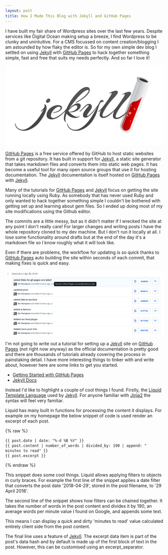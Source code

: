 ```yaml
---
layout: post
title: How I Made This Blog with Jekyll and GitHub Pages
---
```


I have built my fair share of Wordpress sites over the last few years. Despite services like Digital Ocean making setup a breeze, I find Wordpress to be clunky and unintuitive. For a CMS focussed on content creation/blogging I am astounded by how flaky the editor is. So for my own simple dev blog I settled on using [Jekyll](https://jekyllrb.com/) with [GitHub Pages](https://pages.github.com/) to hack together something simple, fast and free that suits my needs perfectly. And so far I love it!

![Jekyll Logo](https://raw.githubusercontent.com/jekyll/brand/master/jekyll-logo-light-transparent.png)

[GitHub Pages](https://pages.github.com/) is a free service offered by GitHub to host static websites from a git repository. It has built in support for [Jekyll](https://jekyllrb.com/), a static site generator that takes markdown files and converts them into static web pages. It has become a useful tool for many open source groups that use it for hosting documentation. The [Jekyll](https://jekyllrb.com/) documentation is itself hosted on [GitHub Pages](https://pages.github.com/) with [Jekyll](https://jekyllrb.com/).

Many of the tutorials for [GitHub Pages](https://pages.github.com/) and [Jekyll](https://jekyllrb.com/) focus on getting the site running locally using Ruby. As somebody that has never used Ruby and only wanted to hack together something simple I couldn't be bothered with getting set up and learning about gem files. So I ended up doing most of my site modifications using the Github editor.

The commits are a little messy, but as it didn't matter if I wrecked the site at any point I don't really care! For larger changes and writing posts I have the whole repository cloned to my dev machine. But I don't run it locally at all. I lose some functionality around drafts but at the end of the day it's a markdown file so I know roughly what it will look like.

Even if there are problems, the workflow for updating is so quick thanks to [GitHub Pages](https://pages.github.com/) auto building the site within seconds of each commit, that making fixes is quick and easy.

![GitHub Pages Builds](../assets/images/how-i-made-this-blog-gh-pages-build.png)

I'm not going to write out a tutorial for setting up a [Jekyll](https://jekyllrb.com/) site on [GitHub Pages](https://pages.github.com/) (not right now anyway) as the official documentation is pretty good and there are thousands of tutorials already covering the process in painstaking detail. I have more interesting things to tinker with and write about, however here are some links to get you started.

* [Getting Started with GitHub Pages](https://guides.github.com/features/pages/)
* [Jekyll Docs](https://jekyllrb.com/docs/home/)

Instead I'd like to highlight a couple of cool things I found. Firstly, the [Liquid Template Language](https://shopify.github.io/liquid/) used by [Jekyll](https://jekyllrb.com/). For anyone familiar with [Jinja2](http://jinja.pocoo.org/docs/2.10/) the syntax will feel very familiar.

Liquid has many built in functions for processing the content it displays. For example on my homepage the below snippet of code is used render an excerpt of each post.

{% raw %}
```liquid
{{ post.date | date: "%-d %B %Y" }}
{{ post.content | number_of_words | divided_by: 190 | append: " minutes to read" }}
{{ post.excerpt }}
```
{% endraw %}

This snippet does some cool things. Liquid allows applying filters to objects in curly braces. For example the first line of the snippet applies a date filter that converts the post date '2018-04-29', stored in the post filename, to '29 April 2018'.

The second line of the snippet shows how filters can be chained together. It takes the number of words in the post content and divides it by 190, an average words per minute value I found on Google, and appends some text.

This means I can display a quick and dirty 'minutes to read' value calculated entirely client side from the post content.

The final line uses a feature of [Jekyll](https://jekyllrb.com/). The excerpt data item is part of the post's data hash and by default is made up of the first block of text in the post. However, this can be customised using an excerpt_separator.